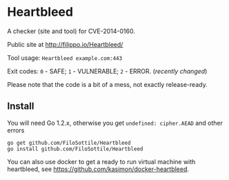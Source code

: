 Heartbleed
==========

A checker (site and tool) for CVE-2014-0160.

Public site at http://filippo.io/Heartbleed/

Tool usage: `Heartbleed example.com:443`

Exit codes: `0` - SAFE; `1` - VULNERABLE; `2` - ERROR. (*recently changed*)

Please note that the code is a bit of a mess, not exactly release-ready.

## Install

You will need Go 1.2.x, otherwise you get `undefined: cipher.AEAD` and other errors

```
go get github.com/FiloSottile/Heartbleed
go install github.com/FiloSottile/Heartbleed
```

You can also use docker to get a ready to run virtual machine with heartbleed, see https://github.com/kasimon/docker-heartbleed.
